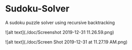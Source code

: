 # Sudoku-Solver
A sudoku puzzle solver using recursive backtracking

![alt text](./doc/Screenshot 2019-12-31 11.26.59.png)

![alt text](./doc/Screen Shot 2019-12-31 at 11.27.19 AM.png)
